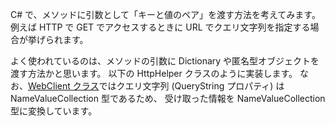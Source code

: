 C# で、メソッドに引数として「キーと値のペア」を渡す方法を考えてみます。
例えば HTTP で GET でアクセスするときに URL でクエリ文字列を指定する場合が挙げられます。

よく使われているのは、メソッドの引数に Dictionary や匿名型オブジェクトを渡す方法かと思います。
以下の HttpHelper クラスのように実装します。
なお、[WebClient クラス](https://msdn.microsoft.com/ja-jp/library/system.net.webclient.aspx)ではクエリ文字列 (QueryString プロパティ) は NameValueCollection 型であるため、
受け取った情報を NameValueCollection 型に変換しています。
